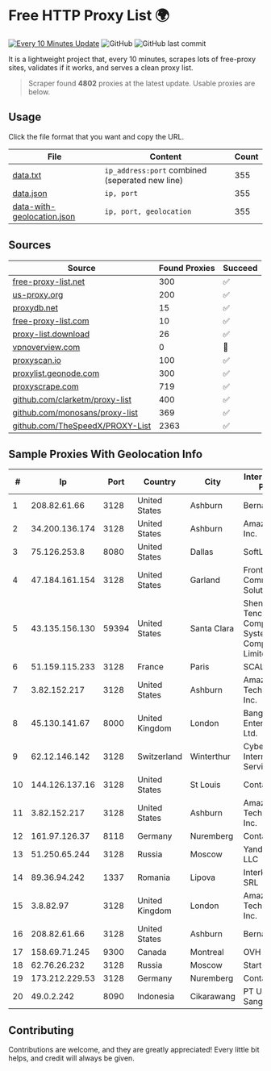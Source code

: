 
# Free HTTP Proxy List 🌍

[![Every 10 Minutes Update](https://github.com/mertguvencli/http-proxy-list/actions/workflows/main.yml/badge.svg?branch=main)](https://github.com/mertguvencli/http-proxy-list/actions/workflows/main.yml)
![GitHub](https://img.shields.io/github/license/mertguvencli/http-proxy-list)
![GitHub last commit](https://img.shields.io/github/last-commit/mertguvencli/http-proxy-list)

It is a lightweight project that, every 10 minutes, scrapes lots of free-proxy sites, validates if it works, and serves a clean proxy list.


> Scraper found **4802** proxies at the latest update. Usable proxies are below.

## Usage

Click the file format that you want and copy the URL.


|File|Content|Count|
|----|-------|-----|
|[data.txt](https://raw.githubusercontent.com/mertguvencli/http-proxy-list/main/proxy-list/data.txt)|`ip_address:port` combined (seperated new line)|355|
|[data.json](https://raw.githubusercontent.com/mertguvencli/http-proxy-list/main/proxy-list/data.json)|`ip, port`|355|
|[data-with-geolocation.json](https://raw.githubusercontent.com/mertguvencli/http-proxy-list/main/proxy-list/data-with-geolocation.json)|`ip, port, geolocation`|355|

## Sources

|Source|Found Proxies|Succeed|
|------|-------------|-------|
|[free-proxy-list.net](https://free-proxy-list.net)|300|✅|
|[us-proxy.org](https://www.us-proxy.org)|200|✅|
|[proxydb.net](http://proxydb.net)|15|✅|
|[free-proxy-list.com](https://free-proxy-list.com/?page=&port=&type%5B%5D=http&type%5B%5D=https&up_time=0&search=Search)|10|✅|
|[proxy-list.download](https://www.proxy-list.download/HTTP)|26|✅|
|[vpnoverview.com](https://vpnoverview.com/privacy/anonymous-browsing/free-proxy-servers)|0|🚫|
|[proxyscan.io](https://www.proxyscan.io)|100|✅|
|[proxylist.geonode.com](https://proxylist.geonode.com/api/proxy-list?limit=300&page=1&sort_by=lastChecked&sort_type=desc&protocols=http,https)|300|✅|
|[proxyscrape.com](https://api.proxyscrape.com/v2/?request=displayproxies&protocol=http&timeout=10000&country=all&ssl=all&anonymity=all)|719|✅|
|[github.com/clarketm/proxy-list](https://raw.githubusercontent.com/clarketm/proxy-list/master/proxy-list-raw.txt)|400|✅|
|[github.com/monosans/proxy-list](https://raw.githubusercontent.com/monosans/proxy-list/main/proxies/http.txt)|369|✅|
|[github.com/TheSpeedX/PROXY-List](https://raw.githubusercontent.com/TheSpeedX/PROXY-List/master/http.txt)|2363|✅|


## Sample Proxies With Geolocation Info

|#|Ip|Port|Country|City|Internet Service Provider|
|-|--|----|-------|----|-------------------------|
|1|208.82.61.66|3128|United States|Ashburn|Bernardi Sounds|
|2|34.200.136.174|3128|United States|Ashburn|Amazon.com, Inc.|
|3|75.126.253.8|8080|United States|Dallas|SoftLayer|
|4|47.184.161.154|3128|United States|Garland|Frontier Communications Solutions|
|5|43.135.156.130|59394|United States|Santa Clara|Shenzhen Tencent Computer Systems Company Limited|
|6|51.159.115.233|3128|France|Paris|SCALEWAY|
|7|3.82.152.217|3128|United States|Ashburn|Amazon Technologies Inc.|
|8|45.130.141.67|8000|United Kingdom|London|Bangmod Enterprise Co., Ltd.|
|9|62.12.146.142|3128|Switzerland|Winterthur|Cyberlink Internet Services AG|
|10|144.126.137.16|3128|United States|St Louis|Contabo Inc.|
|11|3.82.152.217|3128|United States|Ashburn|Amazon Technologies Inc.|
|12|161.97.126.37|8118|Germany|Nuremberg|Contabo GmbH|
|13|51.250.65.244|3128|Russia|Moscow|Yandex.Cloud LLC|
|14|89.36.94.242|1337|Romania|Lipova|Interkvm Host SRL|
|15|3.8.82.97|3128|United Kingdom|London|Amazon Technologies Inc.|
|16|208.82.61.66|3128|United States|Ashburn|Bernardi Sounds|
|17|158.69.71.245|9300|Canada|Montreal|OVH SAS|
|18|62.76.26.232|3128|Russia|Moscow|Start LLC|
|19|173.212.229.53|3128|Germany|Nuremberg|Contabo GmbH|
|20|49.0.2.242|8090|Indonesia|Cikarawang|PT Usaha Adi Sanggoro|



## Contributing

Contributions are welcome, and they are greatly appreciated! Every
little bit helps, and credit will always be given.

